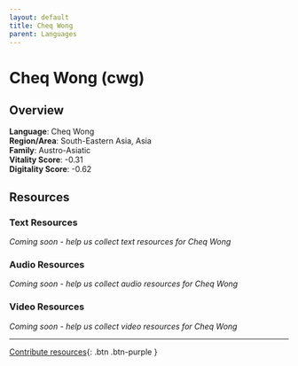 ```yaml
---
layout: default
title: Cheq Wong
parent: Languages
---
```


# Cheq Wong (cwg)

## Overview

**Language**: Cheq Wong  
**Region/Area**: South-Eastern Asia, Asia  
**Family**: Austro-Asiatic  
**Vitality Score**: -0.31  
**Digitality Score**: -0.62  

## Resources

### Text Resources
*Coming soon - help us collect text resources for Cheq Wong*

### Audio Resources
*Coming soon - help us collect audio resources for Cheq Wong*

### Video Resources
*Coming soon - help us collect video resources for Cheq Wong*

---

[Contribute resources](https://fairtrain.github.io/){: .btn .btn-purple }
